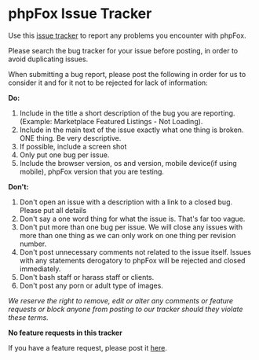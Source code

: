 # phpFox Issue Tracker

Use this [issue tracker](https://github.com/moxi9/phpfox/issues) to report any problems you encounter with phpFox.

Please search the bug tracker for your issue before posting, in order to avoid duplicating issues.

When submitting a bug report, please post the following in order for us to consider it and for it not to be rejected for lack of information:

**Do:**

1. Include in the title a short description of the bug you are reporting. (Example: Marketplace Featured Listings - Not Loading).
2. Include in the main text of the issue exactly what one thing is broken. ONE thing. Be very descriptive.
3. If possible, include a screen shot
4. Only put one bug per issue.
5. Include the browser version, os and version, mobile device(if using mobile), phpFox version that you are testing.


**Don't:**

1. Don't open an issue with a description with a link to a closed bug. Please put all details
2. Don't say a one word thing for what the issue is. That's far too vague.
3. Don't put more than one bug per issue. We will close any issues with more than one thing as we can only work on one thing per revision number.
4. Don't post unnecessary comments not related to the issue itself. Issues with any statements derogatory to phpFox will be rejected and closed immediately. 
5. Don't bash staff or harass staff or clients. 
6. Don't post any porn or adult type of images.

*We reserve the right to remove, edit or alter any comments or feature requests or block anyone from posting to our tracker should they violate these terms.*

**No feature requests in this tracker**

If you have a feature request, please post it [here](https://github.com/moxi9/phpfox-feature-requests/issues).

